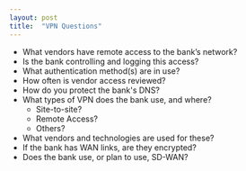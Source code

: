 ```yaml
---
layout: post
title:  "VPN Questions"
---
```



- What vendors have remote access to the bank’s network?
- Is the bank controlling and logging this access?
- What authentication method(s) are in use?
- How often is vendor access reviewed?
- How do you protect the bank's DNS?
- What types of VPN does the bank use, and where?
  - Site-to-site?
  - Remote Access?
  - Others?
- What vendors and technologies are used for these?
- If the bank has WAN links, are they encrypted?
- Does the bank use, or plan to use, SD-WAN?  
